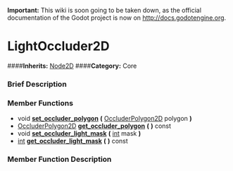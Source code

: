 **Important:** This wiki is soon going to be taken down, as the official documentation of the Godot project is now on http://docs.godotengine.org.

#  LightOccluder2D  
####**Inherits:** [Node2D](class_node2d)
####**Category:** Core

###  Brief Description  


###  Member Functions 
  * void  **[set&#95;occluder&#95;polygon](#set_occluder_polygon)**  **(** [OccluderPolygon2D](class_occluderpolygon2d) polygon  **)**
  * [OccluderPolygon2D](class_occluderpolygon2d)  **[get&#95;occluder&#95;polygon](#get_occluder_polygon)**  **(** **)** const
  * void  **[set&#95;occluder&#95;light&#95;mask](#set_occluder_light_mask)**  **(** [int](class_int) mask  **)**
  * [int](class_int)  **[get&#95;occluder&#95;light&#95;mask](#get_occluder_light_mask)**  **(** **)** const

###  Member Function Description  
